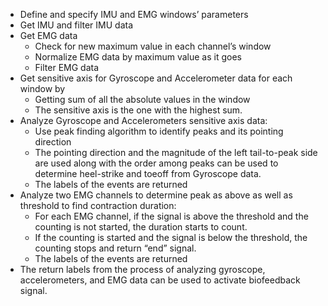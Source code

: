 - Define and specify IMU and EMG windows’ parameters
- Get IMU and filter IMU data
- Get EMG data
    - Check for new maximum value in each channel’s window
    - Normalize EMG data by maximum value as it goes
    - Filter EMG data
- Get sensitive axis for Gyroscope and Accelerometer data for each window by 
    - Getting sum of all the absolute values in the window
    - The sensitive axis is the one with the highest sum.
- Analyze Gyroscope and Accelerometers sensitive axis data:
    - Use peak finding algorithm to identify peaks and its pointing direction
    - The pointing direction and the magnitude of the left tail-to-peak side are used along with the order among peaks can be used to determine heel-strike and toeoff from Gyroscope data.
    - The labels of the events are returned
- Analyze two EMG channels to determine peak as above as well as threshold to find contraction duration:
    - For each EMG channel, if the signal is above the threshold and the counting is not started, the duration starts to count.
    - If the counting is started and the signal is below the threshold, the counting stops and return “end” signal.
    - The labels of the events are returned
- The return labels from the process of analyzing gyroscope, accelerometers, and EMG data can be used to activate biofeedback signal.

